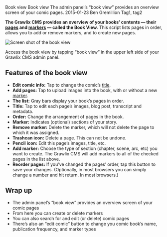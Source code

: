 Book view
Book view
The admin panel’s “book view” provides an overview screen of your comic pages.
2015-01-23
Ben Gremillion
Tag1, tag2

**The Grawlix CMS provides an overview of your books’ contents — their [pages](./comic-pages) and [markers](./markers) — called the Book View.** This script lists pages in order, allows you to add or remove markers, and to create new pages.

![Screen shot of the book view](/docs_content/1/book-view.png)

Access the book view by tapping “book view” in the upper left side of your Grawlix CMS admin panel.

## Features of the book view

- **Edit comic info:** Tap to change the comic’s [title](./metadata).
- **Add pages:** Tap to upload images into the book, with or without a new [marker](./markers).
- **The list:** Gray bars display your book’s pages in order.
- **Title:** Tap to edit each page’s images, blog post, transcript and metadata.
- **Order:** Change the arrangement of pages in the book.
- **Marker:** Indicates (optional) sections of your story.
- **Remove marker:** Delete the marker, which will not delete the page to which it was assigned.
- **Trashcan icon:** Delete a page. This can not be undone.
- **Pencil icon:** Edit this page’s images, title, etc.
- **Add marker:** Choose the type of section (chapter, scene, arc, etc) you want to create. The Grawlix CMS will add markers to all of the checked pages in the list above.
- **Reorder pages:** If you’ve changed the pages’ order, tap this button to save your changes. (Optionally, in most browsers you can simply change a number and hit return. In most browsers.)

## Wrap up

- The admin panel’s “book view” provides an overview screen of your comic pages
- From here you can create or delete markers
- You can also search for and edit (or delete) comic pages
- There’s also an “edit comic” button to change you comic book’s name, publication frequency, and marker types